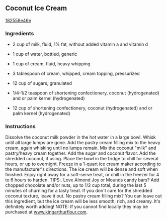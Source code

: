 ## Coconut Ice Cream

[182558e46e](http://www.food.com/recipe/coconut-ice-cream-431030)

### Ingredients

 - 2 cup of milk, fluid, 1% fat, without added vitamin a and vitamin d

 - 1 cup of water, bottled, generic

 - 1 cup of cream, fluid, heavy whipping

 - 3 tablespoon of cream, whipped, cream topping, pressurized

 - 12 cup of sugars, granulated

 - 1/4-1/2 teaspoon of shortening confectionery, coconut (hydrogenated) and or palm kernel (hydrogenated)

 - 12 cup of shortening confectionery, coconut (hydrogenated) and or palm kernel (hydrogenated)

### Instructions

Dissolve the coconut milk powder in the hot water in a large bowl. Whisk until all large lumps are gone. Add the pastry cream filling mix to the heavy cream, again whisking until no lumps remain. Mix the coconut "milk" and pastry/heavy cream together. Add the sugar and coconut flavor. Add the shredded coconut, if using. Place the bowl in the fridge to chill for several hours, or up to overnight. Freeze in a 1-quart ice cream maker according to the manufacturer's directions. The ice cream will be dense and soft when finished. Enjoy right away for a soft-serve treat, or chill in the freezer for 4 to 6 hours to harden. TIPS:. Love Almond Joy or Mounds candy bars? Add chopped chocolate and/or nuts, up to 1/2 cup total, during the last 5 minutes of churning for a tasty treat. If you don't care for the shredded coconut texture, leave it out. No pastry cream filling mix? You can leave out this ingredient, but the ice cream will be less smooth, rich, and creamy. It's definitely worth adding! NOTE: If you cannot find locally they may be purchased at www.kingarthurflour.com.